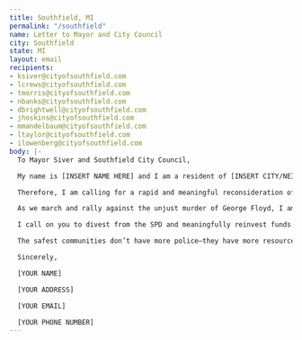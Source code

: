 ```yaml
---
title: Southfield, MI
permalink: "/southfield"
name: Letter to Mayor and City Council
city: Southfield
state: MI
layout: email
recipients:
- ksiver@cityofsouthfield.com
- lcrews@cityofsouthfield.com
- tmorris@cityofsouthfield.com
- nbanks@cityofsouthfield.com
- dbrightwell@cityofsouthfield.com
- jhoskins@cityofsouthfield.com
- mmandelbaum@cityofsouthfield.com
- ltaylor@cityofsouthfield.com
- ilowenberg@cityofsouthfield.com
body: |-
  To Mayor Siver and Southfield City Council,

  My name is [INSERT NAME HERE] and I am a resident of [INSERT CITY/NEIGHBORHOOD]. For centuries, our nation has upheld and perpetuated persistent racist and oppressive policies against Black communities. And during this past week our nation has come together to mourn, and mobilize against the chokehold of white supremacy in law enforcement.

  Therefore, I am calling for a rapid and meaningful reconsideration of the role of law enforcement in the Southfield community. In Southfield’s 19-20 FY budget, expenditures on Police vastly exceeded every other category at $26,774,810. This is unacceptable especially in a city where 70.3% of it’s residents are Black and thus more likely to be criminalized, assaulted, and incarcerated by our own law enforcement.

  As we march and rally against the unjust murder of George Floyd, I am concerned that the proposed raise in the Police budget will have a negative affect on Black Southfield residents.

  I call on you to divest from the SPD and meaningfully reinvest funds into the community. Instead of feeding the disenfranchisement of Black lives, the reallocated funds must be put towards social supports such as affordable housing, quality education, mental health response teams and public health approaches to violence prevention. We must begin valuing and trusting those who live in the community, to know how to best protect our community.

  The safest communities don’t have more police—they have more resources.

  Sincerely,

  [YOUR NAME]

  [YOUR ADDRESS]

  [YOUR EMAIL]

  [YOUR PHONE NUMBER]
---
```


